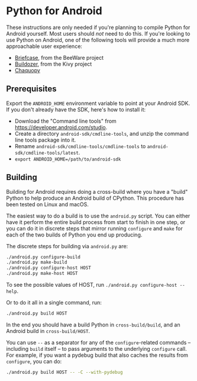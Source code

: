 # Python for Android

These instructions are only needed if you're planning to compile Python for
Android yourself. Most users should *not* need to do this. If you're looking to
use Python on Android, one of the following tools will provide a much more
approachable user experience:

* [Briefcase](https://briefcase.readthedocs.io), from the BeeWare project
* [Buildozer](https://buildozer.readthedocs.io), from the Kivy project
* [Chaquopy](https://chaquo.com/chaquopy/)


## Prerequisites

Export the `ANDROID_HOME` environment variable to point at your Android SDK. If
you don't already have the SDK, here's how to install it:

* Download the "Command line tools" from <https://developer.android.com/studio>.
* Create a directory `android-sdk/cmdline-tools`, and unzip the command line
  tools package into it.
* Rename `android-sdk/cmdline-tools/cmdline-tools` to
  `android-sdk/cmdline-tools/latest`.
* `export ANDROID_HOME=/path/to/android-sdk`


## Building

Building for Android requires doing a cross-build where you have a "build"
Python to help produce an Android build of CPython. This procedure has been
tested on Linux and macOS.

The easiest way to do a build is to use the `android.py` script. You can either
have it perform the entire build process from start to finish in one step, or
you can do it in discrete steps that mirror running `configure` and `make` for
each of the two builds of Python you end up producing.

The discrete steps for building via `android.py` are:

```sh
./android.py configure-build
./android.py make-build
./android.py configure-host HOST
./android.py make-host HOST
```

To see the possible values of HOST, run `./android.py configure-host --help`.

Or to do it all in a single command, run:

```sh
./android.py build HOST
```

In the end you should have a build Python in `cross-build/build`, and an Android
build in `cross-build/HOST`.

You can use `--` as a separator for any of the `configure`-related commands –
including `build` itself – to pass arguments to the underlying `configure`
call. For example, if you want a pydebug build that also caches the results from
`configure`, you can do:

```sh
./android.py build HOST -- -C --with-pydebug
```
